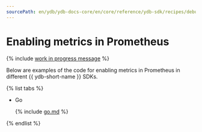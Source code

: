```yaml
---
sourcePath: en/ydb/ydb-docs-core/en/core/reference/ydb-sdk/recipes/debug/_includes/prometheus.md
---
```

# Enabling metrics in Prometheus

{% include [work in progress message](../../_includes/addition.md) %}

Below are examples of the code for enabling metrics in Prometheus in different {{ ydb-short-name }} SDKs.

{% list tabs %}

- Go

  {% include [go.md](prometheus/go.md) %}

{% endlist %}

